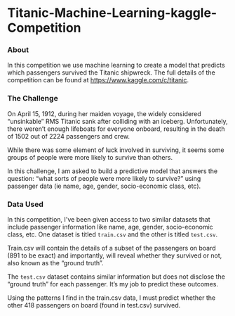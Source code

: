 # Titanic-Machine-Learning-kaggle-Competition

### About

In this competition we use machine learning to create a model that predicts which passengers survived the Titanic shipwreck. The full details of the competition can be found at  https://www.kaggle.com/c/titanic.

### The Challenge

On April 15, 1912, during her maiden voyage, the widely considered “unsinkable” RMS Titanic sank after colliding with an iceberg. Unfortunately, there weren’t enough lifeboats for everyone onboard, resulting in the death of 1502 out of 2224 passengers and crew.

While there was some element of luck involved in surviving, it seems some groups of people were more likely to survive than others.

In this challenge, I am asked to build a predictive model that answers the question: “what sorts of people were more likely to survive?” using passenger data (ie name, age, gender, socio-economic class, etc).

### Data Used

In this competition, I've been given access to two similar datasets that include passenger information like name, age, gender, socio-economic class, etc. One dataset is titled `train.csv` and the other is titled `test.csv`.

Train.csv will contain the details of a subset of the passengers on board (891 to be exact) and importantly, will reveal whether they survived or not, also known as the “ground truth”.

The `test.csv` dataset contains similar information but does not disclose the “ground truth” for each passenger. It’s my job to predict these outcomes.

Using the patterns I find in the train.csv data, I must predict whether the other 418 passengers on board (found in test.csv) survived.
